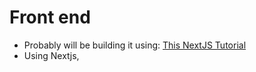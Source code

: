 # Front end

- Probably will be building it using: [This NextJS Tutorial](https://youtu.be/4mOkFXyxfsU)
- Using Nextjs, 




